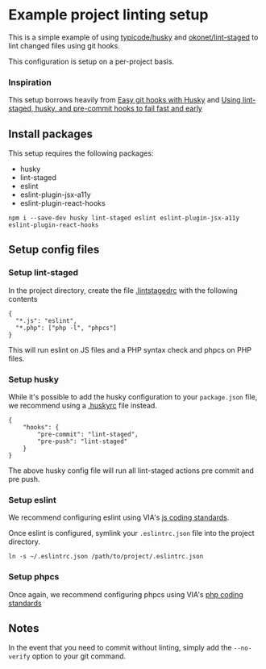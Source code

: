 # Example project linting setup

This is a simple example of using [typicode/husky](https://github.com/typicode/husky) and [okonet/lint-staged](https://github.com/okonet/lint-staged) to lint changed files using git hooks.

This configuration is setup on a per-project basis.

### Inspiration

This setup borrows heavily from [Easy git hooks with Husky](https://www.vojtechruzicka.com/githooks-husky/) and [Using lint-staged, husky, and pre-commit hooks to fail fast and early](https://codeburst.io/continuous-integration-lint-staged-husky-pre-commit-hook-test-setup-47f8172924fc)

## Install packages

This setup requires the following packages:
* husky
* lint-staged
* eslint
* eslint-plugin-jsx-a11y
* eslint-plugin-react-hooks

```
npm i --save-dev husky lint-staged eslint eslint-plugin-jsx-a11y eslint-plugin-react-hooks
```

## Setup config files

### Setup lint-staged

In the project directory, create the file [.lintstagedrc](.lintstagedrc) with the following contents
```
{
  "*.js": "eslint",
  "*.php": ["php -l", "phpcs"]
}
```

This will run eslint on JS files and a PHP syntax check and phpcs on PHP files.

### Setup husky

While it's possible to add the husky configuration to your `package.json` file, we recommend using a [.huskyrc](.huskyrc) file instead.
```
{
    "hooks": {
        "pre-commit": "lint-staged",
        "pre-push": "lint-staged"
    }
}
```

The above husky config file will run all lint-staged actions pre commit and pre push.

### Setup eslint

We recommend configuring eslint using VIA's [js coding standards](https://github.com/viastudio/coding-standards/tree/master/js/eslint).

Once eslint is configured, symlink your `.eslintrc.json` file into the project directory.
```
ln -s ~/.eslintrc.json /path/to/project/.eslintrc.json
```

### Setup phpcs

Once again, we recommend configuring phpcs using VIA's [php coding standards](https://github.com/viastudio/coding-standards/tree/master/php/phpcs)

## Notes

In the event that you need to commit without linting, simply add the `--no-verify` option to your git command.